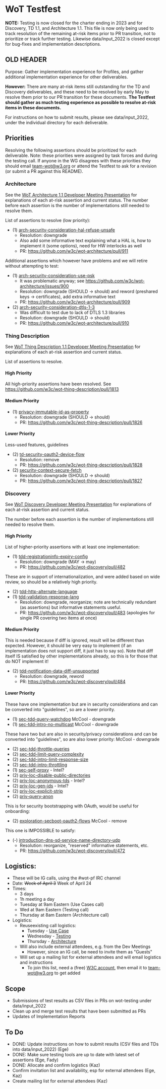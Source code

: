 # WoT Testfest
**NOTE:** Testing is now closed for the charter ending in 2023 and for Discovery, TD 1.1, and Architecture 1.1.
This file is now only being used to track resolution of the remaining at-risk items prior to PR transition,
not to prioritize or track further testing.  Likewise data/input_2022 is closed except for bug-fixes and implementation
descriptions.

## OLD HEADER
Purpose: Gather implementation experience for Profiles,
and gather additional implementation experience for other deliverables.

**However:** There are many at-risk items still outstanding for the TD and Discovery deliverables,
and these need to be resolved by early May to resolve them prior to our PR transition for
these documents.  **The Testfest should gather as much testing experience as possible to
resolve at-risk items in these documents.**

For instructions on how to submit results, please see data/input_2022, under the individual
directory for each deliverable.

## Priorities
Resolving the following assertions should be prioritized for each deliverable.
Note: these priorities were assigned by task forces and during the testing call.  If anyone in the WG disagrees with these
priorities they should email team-wot@w3.org or attend the Testfest to ask for a revision (or submit a PR against this README).

### Architecture
See the [WoT Architecture 1.1 Developer Meeting Presentation](https://docs.google.com/presentation/d/16Ow5rPjnojdl693pqkOhoc5bNCBIMOYZvJQC9wHZGsk/edit?usp=sharing)
for explanations of each at-risk assertion and current status.
The number before each assertion is the number of implementations still needed to resolve them.

List of assertions to resolve (low priority):
* (1) [arch-security-consideration-hal-refuse-unsafe](https://w3c.github.io/wot-architecture#arch-security-consideration-hal-refuse-unsafe)
    - Resolution: downgrade
    - Also add some informative text explaining what a HAL is, how to implement it (some options), need for HW interlocks as well
    - PR: https://github.com/w3c/wot-architecture/pull/911

Additional assertions which however have problems and we will retire without attempting to test:
* (1) [arch-security-consideration-use-psk](https://w3c.github.io/wot-architecture#arch-security-consideration-use-psk)	
    - It was problematic anyway; see https://github.com/w3c/wot-architecture/issues/900
    - Resolution: downgrade (SHOULD -> should) and reword (preshared keys -> certificates), add extra informative text
    - PR: https://github.com/w3c/wot-architecture/pull/909
* (2) [arch-security-consideration-dtls-1-3](https://w3c.github.io/wot-architecture#arch-security-consideration-dtls-1-3) 
    - Was difficult to test due to lack of DTLS 1.3 libraries
    - Resolution: downgrade (SHOULD -> should)
    - PR: https://github.com/w3c/wot-architecture/pull/910

### Thing Description
See [WoT Thing Description 1.1 Developer Meeting Presentation](https://docs.google.com/presentation/d/1OZeLR0-qAw01R1UloTG25xQjc5LFuwvRP9o50QVo660/edit?usp=sharing)
for explanations of each at-risk assertion and current status.

List of assertions to resolve.   

#### High Priority
All high-priority assertions have been resolved.  See https://github.com/w3c/wot-thing-description/pull/1813

#### Medium Priority
* (1) [privacy-immutable-id-as-property](https://w3c.github.io/wot-thing-description#privacy-immutable-id-as-property) 
    - Resolution: downgrade (SHOULD -> should)
    - PR: https://github.com/w3c/wot-thing-description/pull/1826

#### Lower Priority
Less-used features, guidelines
* (2) [td-security-oauth2-device-flow](https://w3c.github.io/wot-thing-description#td-security-oauth2-device-flow) 
    - Resolution: remove
    - PR: https://github.com/w3c/wot-thing-description/pull/1828
* (2) [security-context-secure-fetch](https://w3c.github.io/wot-thing-description#security-context-secure-fetch) 
    - Resolution: downgrade (SHOULD -> should)
    - PR: https://github.com/w3c/wot-thing-description/pull/1827

### Discovery
See [WoT Discovery Developer Meeting Presentation](https://docs.google.com/presentation/d/1HEI1uObGJdXEddWbg2vWFz_LjiCL44yHGac8EPUzGUs/edit?usp=sharing)
for explanations of each at-risk assertion and current status.

The number before each assertion is the number of implementations still needed to resolve them.

#### High Priority
List of higher-priority assertions with at least one implementation:
* (1) [tdd-registrationinfo-expiry-config](https://w3c.github.io/wot-discovery#tdd-registrationinfo-expiry-config) 
    - Resolution: downgrade (MAY -> may)
    - PR: https://github.com/w3c/wot-discovery/pull/482

These are in support of internationalization, and were added based on wide review, so should be a relatively high
priority.
* (2) [tdd-http-alternate-language](https://w3c.github.io/wot-discovery#tdd-http-alternate-language) 
* (1) [tdd-validation-response-lang](https://w3c.github.io/wot-discovery#tdd-validation-response-lang) 
    - Resolution: downgrade, reorganize; note are technically redundant (as assertions) but informative statements useful.
    - PR: https://github.com/w3c/wot-discovery/pull/483 (apologies for single PR covering two items at once)

#### Medium Priority
This is needed because if diff is ignored, result will be different than expected.
However, it should be very easy to implement (if an implementation does not support diff, it just has to say so).
Note that diff itself IS satisfied by other implementations already, so this is for those that do NOT implement it!
* (2) [tdd-notification-data-diff-unsupported](https://w3c.github.io/wot-discovery#tdd-notification-data-diff-unsupported) 
    - Resolution: downgrade, reword
    - PR: https://github.com/w3c/wot-discovery/pull/484

#### Lower Priority
These have one implementation but are in security considerations and can be converted into "guidelines", so are
a lower priority.
* (1) [sec-tdd-query-watchdog](https://w3c.github.io/wot-discovery#sec-tdd-query-watchdog) McCool - downgrade
* (1) [sec-tdd-intro-no-multicast](https://w3c.github.io/wot-discovery#sec-tdd-intro-no-multicast) McCool - downgrade

These have two but are also in security/privacy considerations and can be converted into "guidelines", so are also
lower priority: McCool - downgrade
* (2) [sec-tdd-throttle-queries](https://w3c.github.io/wot-discovery#sec-tdd-throttle-queries)
* (2) [sec-tdd-limit-query-complexity](https://w3c.github.io/wot-discovery#sec-tdd-limit-query-complexity)
* (2) [sec-tdd-intro-limit-response-size](https://w3c.github.io/wot-discovery#sec-tdd-intro-limit-response-size)
* (2) [sec-tdd-intro-throttling](https://w3c.github.io/wot-discovery#sec-tdd-intro-throttling)
* (1) [sec-self-proxy](https://w3c.github.io/wot-discovery#sec-self-proxy) - Intel?
* (2) [priv-loc-disable-public-directories](https://w3c.github.io/wot-discovery#priv-loc-disable-public-directories)
* (2) [priv-loc-anonymous-tds](https://w3c.github.io/wot-discovery#priv-loc-anonymous-tds) - Intel?
* (2) [priv-loc-gen-ids](https://w3c.github.io/wot-discovery#priv-loc-gen-ids) - Intel?
* (2) [priv-loc-explicit-strip](https://w3c.github.io/wot-discovery#priv-loc-explicit-strip)
* (2) [priv-query-anon](https://w3c.github.io/wot-discovery#priv-query-anon)

This is for security bootstrapping with OAuth, would be useful for onboarding:
* (2) [exploration-secboot-oauth2-flows](https://w3c.github.io/wot-discovery#exploration-secboot-oauth2-flows) McCool - remove

This one is IMPOSSIBLE to satisfy:
* (-) [introduction-dns-sd-service-name-directory-udp](https://w3c.github.io/wot-discovery#introduction-dns-sd-service-name-directory-udp)
    - Resolution: reorganize, "reserved" informative statements, etc.
    - PR: https://github.com/w3c/wot-discovery/pull/472

## Logistics:
* These will be IG calls, using the #wot-pf IRC channel
* Date: <strike>Week of April 3</strike> Week of April 24
* Times: 
   - 3 days
   - 1h meeting a day
   - Tuesday at 9am Eastern (Use Cases call)
   - Wed at 9am Eastern (Testing call)
   - Thursday at 8am Eastern (Architecture call)
* Logistics: 
   - Reuseexisting call logistics:
       - Tuesday - [Use Case](https://www.w3.org/events/meetings/34554f1f-4033-474a-933d-ad4244f5a25b/20230425T080000)
       - Wednesday - [Testing](https://www.w3.org/events/meetings/0f4fbf77-e620-4ec1-865a-28d5d2f4fe38/20230426T090000)
       - Thursday - [Architecture](https://www.w3.org/events/meetings/7e8cb7d2-3be4-46d2-96a5-4ae08da07125/20230427T060000)
   - Will also include external attendees, e.g. from the Dev Meetings
       - However, since an IG call, be need to invite them as "Guests"
   - Will set up a mailing list for external attendees and will email logistics and instructions
       - To join this list, need a (free) [W3C account](https://www.w3.org/accounts/request), then email it to [team-wot@w3.org](mailto:team-wot@w3.org) to get added 

## Scope
- Submissions of test results as CSV files in PRs on wot-testing under data/input_2022
- Clean up and merge test results that have been submitted as PRs
- Updates of Implementation Reports

## To Do
- DONE: Update instructions on how to submit results (CSV files and TDs into data/input_2022) (Ege)
- DONE: Make sure testing tools are up to date with latest set of assertions (Ege, Fady)
- DONE: Allocate and confirm logistics (Kaz)
- Confirm invitation list and availability, esp for external attendees (Ege, Kaz)
- Create mailing list for external attendees (Kaz)

